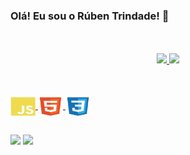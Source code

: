 ### Olá! Eu sou o Rúben Trindade! 👋

</br>
</br>

<div align="center">
  <a href="https://github.com/rubentrindade">
  <img height="180em" src="https://github-readme-stats.vercel.app/api?username=rubentrindade&show_icons=true&theme=radical&include_all_commits=true&count_private=true"/>
  <img height="180em" src="https://github-readme-stats.vercel.app/api/top-langs/?username=rubentrindade&layout=compact&langs_count=7&theme=radical"/>
</div>
 </br>
 </br>

<div style="display: inline_block"><br>
  <img align="center" alt="Rafa-Js" height="30" width="40" src="https://raw.githubusercontent.com/devicons/devicon/master/icons/javascript/javascript-plain.svg">
  <img align="center" alt="Rafa-HTML" height="30" width="40" src="https://raw.githubusercontent.com/devicons/devicon/master/icons/html5/html5-original.svg">
  <img align="center" alt="Rafa-CSS" height="30" width="40" src="https://raw.githubusercontent.com/devicons/devicon/master/icons/css3/css3-original.svg">
  </div>
  
  ##
  
  <div>
   <a href = "mailto:rubentrindade34@gmail.com"><img src="https://img.shields.io/badge/-Gmail-%23333?style=for-the-badge&logo=gmail&logoColor=white" target="_blank"></a>
  <a href="https://www.linkedin.com/in/r%C3%BAben-trindade-rocha-583272138?lipi=urn%3Ali%3Apage%3Ad_flagship3_profile_view_base_contact_details%3BBSSLDuF1RyO7lRoOiPBmuQ%3D%3D" target="_blank"><img src="https://img.shields.io/badge/-LinkedIn-%230077B5?style=for-the-badge&logo=linkedin&logoColor=white" target="_blank"></a> 
  </div>
